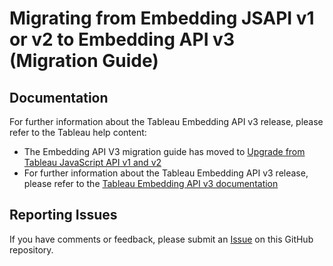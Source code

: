 # Migrating from Embedding JSAPI v1 or v2 to Embedding API v3 (Migration Guide)

## Documentation

For further information about the Tableau Embedding API v3 release, please refer to the Tableau help content:

* The Embedding API V3 migration guide has moved to [Upgrade from Tableau JavaScript API v1 and v2](https://help.tableau.com/current/api/embedding_api/en-us/docs/embedding_api_migration_guide.html)
* For further information about the Tableau Embedding API v3 release, please refer to the [Tableau Embedding API v3 documentation](https://help.tableau.com/current/api/embedding_api/en-us/index.html)

## Reporting Issues

If you have comments or feedback, please submit an [Issue](https://github.com/tableau/embedding-api-v3-guide/issues) on this GitHub repository.
